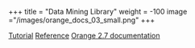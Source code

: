 +++
title = "Data Mining Library"
weight = -100
image  ="/images/orange_docs_03_small.png"
+++

[Tutorial](http://docs.orange.biolab.si/3/data-mining-library/#tutorial)
[Reference](http://docs.orange.biolab.si/3/data-mining-library/#reference)
[Orange 2.7 documentation](http://docs.orange.biolab.si/2)
